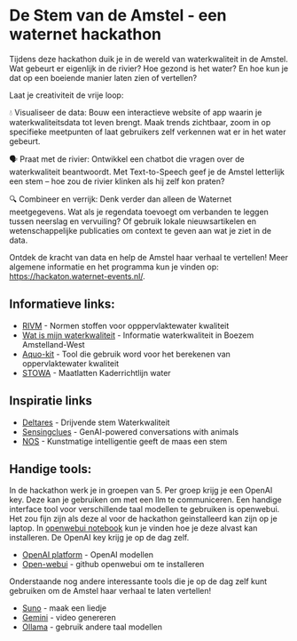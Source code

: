 # De Stem van de Amstel - een waternet hackathon

Tijdens deze hackathon duik je in de wereld van waterkwaliteit in de Amstel. Wat gebeurt er eigenlijk in de rivier? Hoe gezond is het water? En hoe kun je dat op een boeiende manier laten zien of vertellen?

Laat je creativiteit de vrije loop:

💧 Visualiseer de data: Bouw een interactieve website of app waarin je waterkwaliteitsdata tot leven brengt. Maak trends zichtbaar, zoom in op specifieke meetpunten of laat gebruikers zelf verkennen wat er in het water gebeurt.

🗣️ Praat met de rivier: Ontwikkel een chatbot die vragen over de waterkwaliteit beantwoordt. Met Text-to-Speech geef je de Amstel letterlijk een stem – hoe zou de rivier klinken als hij zelf kon praten?

🔍 Combineer en verrijk: Denk verder dan alleen de Waternet meetgegevens. Wat als je regendata toevoegt om verbanden te leggen tussen neerslag en vervuiling? Of gebruik lokale nieuwsartikelen en wetenschappelijke publicaties om context te geven aan wat je ziet in de data.

Ontdek de kracht van data en help de Amstel haar verhaal te vertellen!
Meer algemene informatie en het programma kun je vinden op: https://hackaton.waternet-events.nl/.

## Informatieve links:
- [RIVM](https://rvs.rivm.nl/onderwerpen/normen/milieu/oppervlaktewater) - Normen stoffen voor opppervlaktewater kwaliteit
- [Wat is mijn waterkwaliteit](https://watismijnwaterkwaliteit.nl/gebieden/BoezemAmstelland-West) - Informatie waterkwaliteit in Boezem Amstelland-West
- [Aquo-kit](https://www.waterkwaliteitsportaal.nl/Aquo-kit) - Tool die gebruik word voor het berekenen van oppervlaktewater kwaliteit
- [STOWA](https://www.stowa.nl/publicaties/referenties-en-maatlatten-voor-natuurlijke-watertypen-voor-de-kaderrichtlijn-water-2021-2027-versie) - Maatlatten Kaderrichtlijn water

## Inspiratie links
- [Deltares](https://www.deltares.nl/nieuws/werelds-eerste-drijvende-stem-van-de-natuur-verklapt-waterkwaliteit) - Drijvende stem Waterkwaliteit
- [Sensingclues](https://www.sensingclues.org/wildchats) - GenAI-powered conversations with animals
- [NOS](https://nos.nl/regio/limburg/artikel/498094-kunstmatige-intelligentie-geeft-de-maas-een-stem) - Kunstmatige intelligentie geeft de maas een stem

## Handige tools:
In de hackathon werk je in groepen van 5. Per groep krijg je een OpenAI key. Deze kan je gebruiken om met een llm te communiceren. Een handige interface tool voor verschillende taal modellen te gebruiken is openwebui. Het zou fijn zijn als deze al voor de hackathon geinstalleerd kan zijn op je laptop. In [openwebui notebook](./notebooks/openai_keys_open_webui.ipynb) kun je vinden hoe je deze alvast kan installeren. De OpenAI key krijg je op de dag zelf.

- [OpenAI platform](https://platform.OpenAI.com/docs/overview) - OpenAI modellen
- [Open-webui](https://github.com/open-webui/open-webui) - github openwebui om te installeren

Onderstaande nog andere interessante tools die je op de dag zelf kunt gebruiken om de Amstel haar verhaal te laten vertellen!
- [Suno](https://suno.com/home) - maak een liedje 
- [Gemini](https://gemini.google/overview/video-generation/) - video genereren
- [Ollama](https://ollama.com/) - gebruik andere taal modellen
